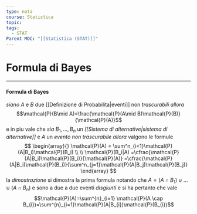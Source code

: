 ```yaml
---
type: nota
course: Statistica
topic: 
tags:
  - STAT
Parent MOC: "[[Statistica (STAT)]]"
---
```

# Formula di Bayes
---
#### Formula di Bayes
_siano_ $A$ e $B$ due [[Definizione di Probabilita|eventi]] non _trascurabili_
_allora_$$\mathcal{P}(B\mid A)=\frac{\mathcal{P}(A\mid B)\mathcal{P}(B)}{\mathcal{P}(A)}$$e in piu vale che 
_sia_ $B_1,\dots,B_n$ un _[[Sistema di alternative|sistema di alternative]]_ e  $A$ un _evento non trascurabile_
_allora_ valgono le formule$$
\begin{array}{}
\mathcal{P}(A) = \sum^n_{i=1}\mathcal{P}(A|B_i)\mathcal{P}(B_i) \\ \\
\mathcal{P}(B_i|A) =\cfrac{\mathcal{P}(A|B_i)\mathcal{P}(B_i)}{\mathcal{P}(A)} =\cfrac{\mathcal{P}(A|B_i)\mathcal{P}(B_i)}{\sum^n_{j=1}\mathcal{P}(A|B_j)\mathcal{P}(B_j)}
\end{array}
$$la _dimostrazione_ si dimostra la prima formula notando che $A=(A\cap B_{1})\cup \dots\cup(A\cap B_{n})$ e sono a due a due eventi _disgiunti_ e si ha pertanto che vale $$\mathcal{P}(A)=\sum^{n}_{i=1} \mathcal{P}(A \cap B_{i})=\sum^{n}_{i=1}\mathcal{P}(A|B_{i})\mathcal{P}(B_{i})$$